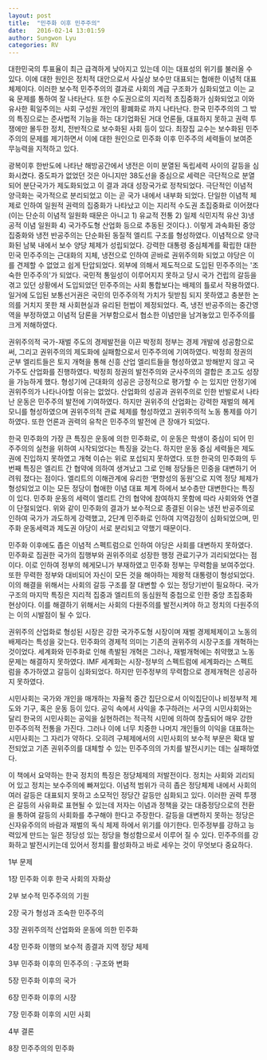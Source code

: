 ```yaml
---
layout: post
title:  "민주화 이후 민주주의"
date:   2016-02-14 13:01:59
author: Sungwon Lyu
categories: RV
---
```

 대한민국의 투표율이 최근 급격하게 낮아지고 있는데 이는 대표성의 위기를 불러올 수 있다. 이에 대한 원인은 정치적 대안으로서 사실상 보수만 대표되는 협애한 이념적 대표체제이다. 이러한 보수적 민주주의의 결과로 사회의 계급 구조화가 심화되었고 이는 교육 문제를 통하여 잘 나타난다. 또한 수도권으로의 지리적 초집중화가 심화되었고 이와 유사한 획일주의는 사회 구성원 개인의 황폐화로 까지 나타난다. 한국 민주주의의 그 밖의 특징으로는 준사법적 기능을 하는 대기업화된 거대 언론들, 대표하지 못하고 권력 투쟁에만 몰두한 정치, 전반적으로 보수화된 사회 등이 있다. 최장집 교수는 보수화된 민주주의의 문제를 제기하면서 이에 대한 원인으로 민주화 이후 민주주의 세력들이 보여준 무능력을 지적하고 있다. 

 광복이후 한반도에 나타난 해방공간에서 냉전은 이미 분열된 독립세력 사이의 갈등을 심화시켰다. 중도파가 없었던 것은 아니지만 38도선을 중심으로 세력은 극단적으로 분열되어 분단국가가 제도화되었고 이 결과 과대 성장국가로 정착되었다. 극단적인 이념적 양극화는 국가적으로 분리되었고 이는 곧 국가 내에서 내부화 되었다. 단일한 이념적 체제로 인하여 일원적 권력의 집중화가 나타났고 이는 지리적 수도권 초집중화로 이어졌다(이는 단순히 이념적 일원화 때문은 아니고 1) 유교적 전통 2) 일제 식민지적 유산 3)냉공적 이념 일원화 4) 국가주도형 산업화 등으로 추동된 것이다.). 이렇게 과속화된 중앙집중화와 냉전 반공주의는 단순화된 동질적 엘리트 구조를 형성하였다. 이념적으로 양극화된 남북 내에서 보수 양당 체제가 성립되었다. 강력한 대통령 중심체계를 확립한 대한민국 민주주의는 근대화의 지체, 냉전으로 인하여 곧바로 권위주의화 되었고 야당은 이를 견제할 수 없었고 쉽게 탄압되었다. 외부에 의해서 제도적으로 도입된 민주주의는 '조숙한 민주주의'가 되었다. 국민적 통일성이 이루어지지 못하고 당시 국가 건립의 갈등을 겪고 있던 상황에서 도입되었던 민주주의는 사회 통합보다는 배제의 틀로서 작용하였다. 일거에 도입된 보통선거권은 국민의 민주주의적 가치가 뒷받침 되지 못하였고 충분한 논의를 거치지 못한 채 사회현실과 유리된 헌법이 제정되었다. 즉, 냉전 반공주의는 중간영역을 부정하였고 이념적 담론을 거부함으로서 협소한 이념만을 남겨놓았고 민주주의를 크게 저해하였다.

 권위주의적 국가-재벌 주도의 경제발전을 이끈 박정희 정부는 경제 개발에 성공함으로써, 그리고 권위주의의 제도화에 실패함으로서 민주주의에 기여하였다. 박정희 정권의 군부 엘리트들은 토지 개혁을 통해 신흥 산업 엘리트들을 형성하였고 방해받지 않고 국가주도 산업화를 진행하였다. 박정희 정권의 발전주의와 군사주의의 결합은 초고도 성장을 가능하게 했다. 형성기에 근대화의 성공은 긍정적으로 평가할 수 는 있지만 안정기에 권위주의가 나타나야할 이유는 없었다. 산업화의 성공과 권위주의로 인한 반발로서 나타난 운동은 민주주의 발전에 기여하였다. 하지만 권위주의 산업화는 강력한 재벌의 헤게모니를 형성하였으며 권위주의적 관료 체제를 형성하였고 권위주의적 노동 통제를 야기하였다. 또한 언론과 권력의 유착은 민주주의 발전에 큰 장애가 되었다.

 한국 민주화의 가장 큰 특징은 운동에 의한 민주화로, 이 운동은 학생이 중심이 되어 민주주의의 실천을 위하여 시작되었다는 특징을 갖는다. 하지만 운동 중심 세력들은 제도권에 진입하지 못하였고 개혁 이슈는 위로 포섭되지 못하였다. 또한 한국의 민주화의 두번째 특징은 엘리트 간 협약에 의하여 생겨났고 그로 인해 정당들은 민중을 대변하기 어려워 졌다는 점이다. 엘리트의 이해관계에 유리한 ‘편향성의 동원’으로 지역 정당 체제가 형성되었고 이는 모든 정당이 협애한 이념 대표 체계 하에서 보수층만 대변한다는 특징이 있다. 민주화 운동의 세력이 엘리트 간의 협약에 참여하지 못함에 따라 사회와와 연결이 단절되었다. 위와 같이 민주화의 결과가 보수적으로 종결된 이유는 냉전 반공주의로 인하여 국가가 과도하게 강력했고, 2단계 민주화로 인하여 지역감정이 심화되었으며, 민주화 운동세력과 제도권 야당이 서로 분리되고 약했기 때문이다.

 민주화 이후에도 좁은 이념적 스펙트럼으로 인하여 야당은 사회를 대변하지 못하였다. 민주화로 집권한 국가의 집행부와 권위주의로 성장한 행정 관료기구가 괴리되었다는 점이다. 이로 인하여 정부의 헤게모니가 부재하였고 민주화 정부는 무력함을 보여주었다. 또한 무력한 정부와 대비되어 자신이 모든 것을 해야하는 제왕적 대통령이 형성되었다. 이의 해결을 위해서는 사회의 갈등 구조를 잘 대변할 수 있는 정당기반이 필요하다. 국가 구조의 마지막 특징은 지리적 집중과 엘리트의 동심원적 중첩으로 인한 중앙 초집중화 현상이다. 이를 해결하기 위해서는 사회의 다원주의를 발전시켜야 하고 정치의 다원주의는 이의 시발점이 될 수 있다.

 권위주의 산업화로 형성된 시장은 강한 국가주도형 시장이며 재벌 경제체제이고 노동의 배제라는 특성을 갖는다. 민주화의 경제적 의미는 기존의 권위주의 시장구조를 개혁하는 것이었다. 세계화와 민주화로 인해 촉발된 개혁은 그러나, 재벌개혁에는 취약했고 노동문제는 해결하지 못하였다. IMF 세계화는 시장-정부의 스펙트럼에 세계화라는 스펙트럼을 추가하였고 갈등이 심화되었다. 하지만 민주정부의 무력함으로 경제개혁은 성공하지 못하였다.

 시민사회는 국가와 개인을 매개하는 자율적 중간 집단으로서 이익집단이나 비정부적 제도와 기구, 혹은 운동 등이 있다. 공익 속에서 사익을 추구하려는 서구의 시민사회와는 달리 한국의 시민사회는 공익을 실현하려는 적극적 시민에 의하여 창출되어 매우 강한 민주주의적 전통을 가진다. 그러나 이에 너무 치중한 나머지 개인들의 이익을 대표하는 시민사회는 그 자리가 약하다. 오히려 구체제에서의 시민사회의 보수적 부문은 확대 발전되었고 기존 권위주의를 대체할 수 있는 민주주의의 가치를 발전시키는 데는 실패하였다.

 이 책에서 요약하는 한국 정치의 특징은 정당체제의 저발전이다. 정치는 사회와 괴리되어 있고 정치는 보수주의에 빠져있다. 이념적 범위가 극히 좁은 정당체제 내에서 사회의 여러 갈등은 대표되지 못하고 소모적인 정당간 갈등만 심화되고 있다. 이러한 권력 투쟁은 갈등의 사유화로 표현될 수 있는데 저자는 이념과 정책을 갖는 대중정당으로의 전환을 통하여 갈등의 사회화를 추구해야 한다고 주장한다. 갈등을 대변하지 못하는 정당은 신자유주의의 바람과 재벌의 독식 체제 하에서 위기를 야기한다. 민주정부를 강하고 능력있게 만드는 일은 정당성 있는 정당을 형성함으로서 이루어 질 수 있다. 민주주의를 강화하고 발전시키는데 있어서 정치를 활성화하고 바로 세우는 것이 무엇보다 중요하다.

1부 문제

1장 민주화 이후 한국 사회의 자화상

2부 보수적 민주주의의 기원

2장 국가 형성과 조숙한 민주주의

3장 권위주의적 산업화와 운동에 의한 민주화

4장 민주화 이행의 보수적 종결과 지역 정당 체제

3부 민주화 이후의 민주주의 : 구조와 변화

5장 민주화 이후의 국가

6장 민주화 이후의 시장

7장 민주화 이후의 시민 사회

4부 결론

8장 민주주의의 민주화